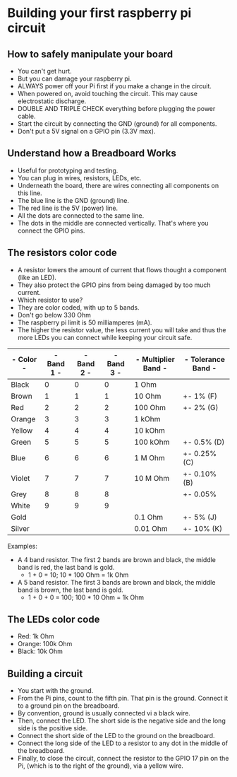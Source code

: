 # Building your first raspberry pi circuit

## How to safely manipulate your board

- You can't get hurt.
- But you can damage your raspberry pi.
- ALWAYS power off your Pi first if you make a change in the circuit.
- When powered on, avoid touching the circuit. This may cause electrostatic discharge.
- DOUBLE AND TRIPLE CHECK everything before plugging the power cable.
- Start the circuit by connecting the GND (ground) for all components.
- Don't put a 5V signal on a GPIO pin (3.3V max).

## Understand how a Breadboard Works

- Useful for prototyping and testing.
- You can plug in wires, resistors, LEDs, etc.
- Underneath the board, there are wires connecting all components on this line.
- The blue line is the GND (ground) line.
- The red line is the 5V (power) line.
- All the dots are connected to the same line.
- The dots in the middle are connected vertically. That's where you connect the GPIO pins.

## The resistors color code

- A resistor lowers the amount of current that flows thought a component (like an LED).
- They also protect the GPIO pins from being damaged by too much current.
- Which resistor to use?
- They are color coded, with up to 5 bands.
- Don't go below 330 Ohm
- The raspberry pi limit is 50 milliamperes (mA).
- The higher the resistor value, the less current you will take and thus the more LEDs you can connect while keeping your circuit safe.

| - Color - | - Band 1 - | - Band 2 - | - Band 3 - | - Multiplier Band - | - Tolerance Band - |
|-----------|------------|------------|------------|---------------------|--------------------|
| Black     | 0          | 0          | 0          | 1 Ohm               |                    |
| Brown     | 1          | 1          | 1          | 10 Ohm              | +- 1% (F)          |
| Red       | 2          | 2          | 2          | 100 Ohm             | +- 2% (G)          |
| Orange    | 3          | 3          | 3          | 1 kOhm              |                    |
| Yellow    | 4          | 4          | 4          | 10 kOhm             |                    |
| Green     | 5          | 5          | 5          | 100 kOhm            | +- 0.5% (D)        |
| Blue      | 6          | 6          | 6          | 1 M Ohm             | +- 0.25% (C)       |
| Violet    | 7          | 7          | 7          | 10 M Ohm            | +- 0.10% (B)       |
| Grey      | 8          | 8          | 8          |                     | +- 0.05%           |
| White     | 9          | 9          | 9          |                     |                    |
| Gold      |            |            |            | 0.1 Ohm             | +- 5% (J)          |
| Silver    |            |            |            | 0.01 Ohm            | +- 10% (K)         |

Examples: 
- A 4 band resistor. The first 2 bands are brown and black, the middle band is red, the last band is gold.
  - 1 + 0 = 10; 10 * 100 Ohm = 1k Ohm 
- A 5 band resistor. The first 3 bands are brown and black, the middle band is brown, the last band is gold.
  - 1 + 0 + 0 = 100; 100 * 10 Ohm = 1k Ohm

## The LEDs color code

- Red: 1k Ohm
- Orange: 100k Ohm
- Black: 10k Ohm

## Building a circuit

* You start with the ground.
* From the Pi pins, count to the fifth pin. That pin is the ground. Connect it to a ground pin on the breadboard.
* By convention, ground is usually connected vi a black wire.
* Then, connect the LED. The short side is the negative side and the long side is the positive side.
* Connect the short side of the LED to the ground on the breadboard.
* Connect the long side of the LED to a resistor to any dot in the middle of the breadboard.
* Finally, to close the circuit, connect the resistor to the GPIO 17 pin on the Pi, (which is to the right of the ground), via a yellow wire.
